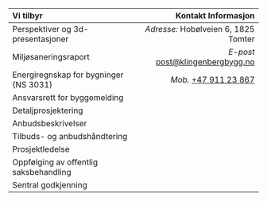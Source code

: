 | Vi tilbyr                                 | Kontakt Informasjon                  |
| :---------------------------------------- | ------------------------------------:|
| Perspektiver og 3d-presentasjoner         | *Adresse:* Hobølveien 6, 1825 Tomter |
| Miljøsaneringsraport                      | *E-post* [post@klingenbergbygg.no](mailto:post@klingenbergbygg.no) |
| Energiregnskap for bygninger (NS 3031)    | *Mob.* [+47 911 23 867](tel:+4791123867) |
| Ansvarsrett for byggemelding              ||
| Detaljprosjektering                       ||
| Anbudsbeskrivelser                        ||
| Tilbuds- og anbudshåndtering              ||
| Prosjektledelse                           ||
| Oppfølging av offentlig saksbehandling    ||
| Sentral godkjenning                       ||
